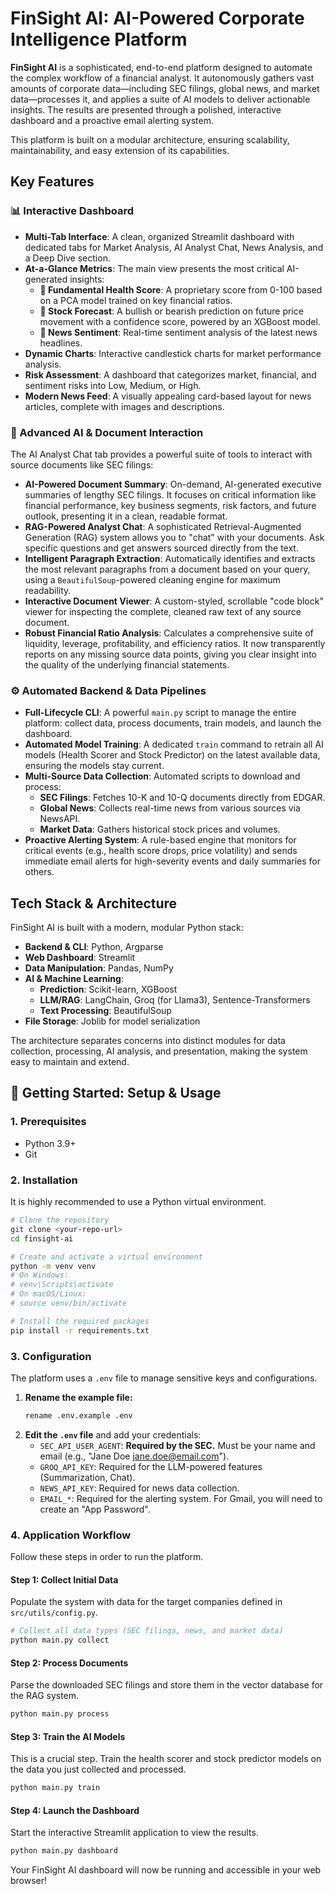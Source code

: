 # FinSight AI: AI-Powered Corporate Intelligence Platform

**FinSight AI** is a sophisticated, end-to-end platform designed to automate the complex workflow of a financial analyst. It autonomously gathers vast amounts of corporate data—including SEC filings, global news, and market data—processes it, and applies a suite of AI models to deliver actionable insights. The results are presented through a polished, interactive dashboard and a proactive email alerting system.

This platform is built on a modular architecture, ensuring scalability, maintainability, and easy extension of its capabilities.

<!-- It's recommended to replace this with a real screenshot of your app -->

## Key Features

### 📊 Interactive Dashboard
- **Multi-Tab Interface**: A clean, organized Streamlit dashboard with dedicated tabs for Market Analysis, AI Analyst Chat, News Analysis, and a Deep Dive section.
- **At-a-Glance Metrics**: The main view presents the most critical AI-generated insights:
  - **🧠 Fundamental Health Score**: A proprietary score from 0-100 based on a PCA model trained on key financial ratios.
  - **🎯 Stock Forecast**: A bullish or bearish prediction on future price movement with a confidence score, powered by an XGBoost model.
  - **📰 News Sentiment**: Real-time sentiment analysis of the latest news headlines.
- **Dynamic Charts**: Interactive candlestick charts for market performance analysis.
- **Risk Assessment**: A dashboard that categorizes market, financial, and sentiment risks into Low, Medium, or High.
- **Modern News Feed**: A visually appealing card-based layout for news articles, complete with images and descriptions.

### 🤖 Advanced AI & Document Interaction
The AI Analyst Chat tab provides a powerful suite of tools to interact with source documents like SEC filings:

- **AI-Powered Document Summary**: On-demand, AI-generated executive summaries of lengthy SEC filings. It focuses on critical information like financial performance, key business segments, risk factors, and future outlook, presenting it in a clean, readable format.
- **RAG-Powered Analyst Chat**: A sophisticated Retrieval-Augmented Generation (RAG) system allows you to "chat" with your documents. Ask specific questions and get answers sourced directly from the text.
- **Intelligent Paragraph Extraction**: Automatically identifies and extracts the most relevant paragraphs from a document based on your query, using a `BeautifulSoup`-powered cleaning engine for maximum readability.
- **Interactive Document Viewer**: A custom-styled, scrollable "code block" viewer for inspecting the complete, cleaned raw text of any source document.
- **Robust Financial Ratio Analysis**: Calculates a comprehensive suite of liquidity, leverage, profitability, and efficiency ratios. It now transparently reports on any missing source data points, giving you clear insight into the quality of the underlying financial statements.

### ⚙️ Automated Backend & Data Pipelines
- **Full-Lifecycle CLI**: A powerful `main.py` script to manage the entire platform: collect data, process documents, train models, and launch the dashboard.
- **Automated Model Training**: A dedicated `train` command to retrain all AI models (Health Scorer and Stock Predictor) on the latest available data, ensuring the models stay current.
- **Multi-Source Data Collection**: Automated scripts to download and process:
  - **SEC Filings**: Fetches 10-K and 10-Q documents directly from EDGAR.
  - **Global News**: Collects real-time news from various sources via NewsAPI.
  - **Market Data**: Gathers historical stock prices and volumes.
- **Proactive Alerting System**: A rule-based engine that monitors for critical events (e.g., health score drops, price volatility) and sends immediate email alerts for high-severity events and daily summaries for others.

## Tech Stack & Architecture

FinSight AI is built with a modern, modular Python stack:

- **Backend & CLI**: Python, Argparse
- **Web Dashboard**: Streamlit
- **Data Manipulation**: Pandas, NumPy
- **AI & Machine Learning**:
  - **Prediction**: Scikit-learn, XGBoost
  - **LLM/RAG**: LangChain, Groq (for Llama3), Sentence-Transformers
  - **Text Processing**: BeautifulSoup
- **File Storage**: Joblib for model serialization

The architecture separates concerns into distinct modules for data collection, processing, AI analysis, and presentation, making the system easy to maintain and extend.

## 🚀 Getting Started: Setup & Usage

### 1. Prerequisites
- Python 3.9+
- Git

### 2. Installation
It is highly recommended to use a Python virtual environment.

```bash
# Clone the repository
git clone <your-repo-url>
cd finsight-ai

# Create and activate a virtual environment
python -m venv venv
# On Windows:
# venv\Scripts\activate
# On macOS/Linux:
# source venv/bin/activate

# Install the required packages
pip install -r requirements.txt
```

### 3. Configuration
The platform uses a `.env` file to manage sensitive keys and configurations.

1.  **Rename the example file:**
    ```bash
    rename .env.example .env
    ```
2.  **Edit the `.env` file** and add your credentials:
    - `SEC_API_USER_AGENT`: **Required by the SEC.** Must be your name and email (e.g., "Jane Doe jane.doe@email.com").
    - `GROQ_API_KEY`: Required for the LLM-powered features (Summarization, Chat).
    - `NEWS_API_KEY`: Required for news data collection.
    - `EMAIL_*`: Required for the alerting system. For Gmail, you will need to create an "App Password".

### 4. Application Workflow
Follow these steps in order to run the platform.

#### **Step 1: Collect Initial Data**
Populate the system with data for the target companies defined in `src/utils/config.py`.

```bash
# Collect all data types (SEC filings, news, and market data)
python main.py collect
```

#### **Step 2: Process Documents**
Parse the downloaded SEC filings and store them in the vector database for the RAG system.

```bash
python main.py process
```

#### **Step 3: Train the AI Models**
This is a crucial step. Train the health scorer and stock predictor models on the data you just collected and processed.

```bash
python main.py train
```

#### **Step 4: Launch the Dashboard**
Start the interactive Streamlit application to view the results.

```bash
python main.py dashboard
```

Your FinSight AI dashboard will now be running and accessible in your web browser!
